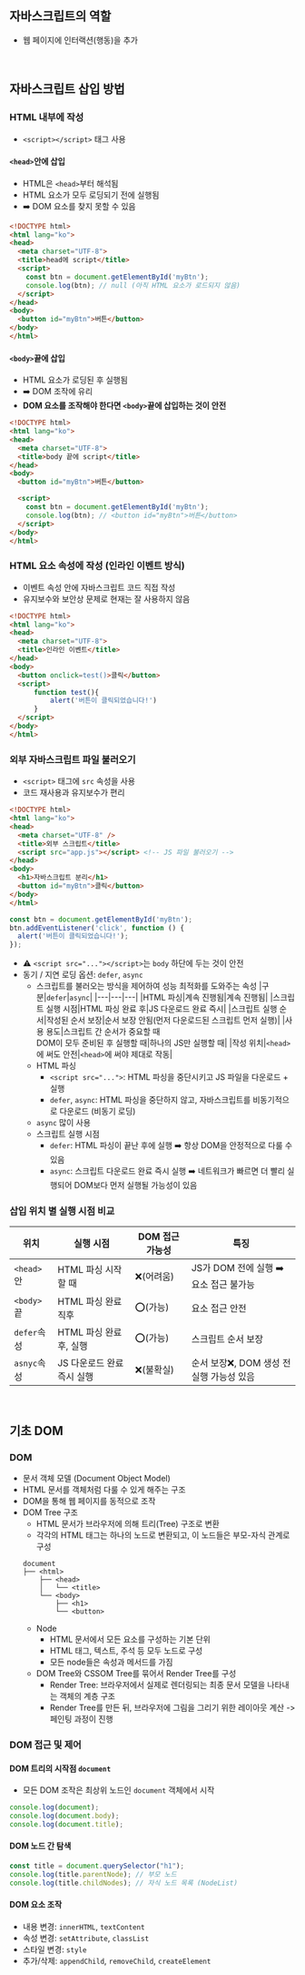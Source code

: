 ## 자바스크립트의 역할
- 웹 페이지에 인터랙션(행동)을 추가
<br/>

## 자바스크립트 삽입 방법
### HTML 내부에 작성
- `<script></script>` 태그 사용 
#### `<head>`안에 삽입
- HTML은 `<head>`부터 해석됨
- HTML 요소가 모두 로딩되기 전에 실행됨
- ➡️ DOM 요소를 찾지 못할 수 있음
```html
<!DOCTYPE html>
<html lang="ko">
<head>
  <meta charset="UTF-8">
  <title>head에 script</title>
  <script>
    const btn = document.getElementById('myBtn');
    console.log(btn); // null (아직 HTML 요소가 로드되지 않음)
  </script>
</head>
<body>
  <button id="myBtn">버튼</button>
</body>
</html>
```
#### `<body>`끝에 삽입
- HTML 요소가 로딩된 후 실행됨 
- ➡️ DOM 조작에 유리
- **DOM 요소를 조작해야 한다면 `<body>`끝에 삽입하는 것이 안전**
```html
<!DOCTYPE html>
<html lang="ko">
<head>
  <meta charset="UTF-8">
  <title>body 끝에 script</title>
</head>
<body>
  <button id="myBtn">버튼</button>

  <script>
    const btn = document.getElementById('myBtn');
    console.log(btn); // <button id="myBtn">버튼</button>
  </script>
</body>
</html>
```
### HTML 요소 속성에 작성 (인라인 이벤트 방식)
- 이벤트 속성 안에 자바스크립트 코드 직접 작성 
- 유지보수와 보안상 문제로 현재는 잘 사용하지 않음
```html
<!DOCTYPE html>
<html lang="ko">
<head>
  <meta charset="UTF-8">
  <title>인라인 이벤트</title>
</head>
<body>
  <button onclick=test()>클릭</button>
  <script>
	  function test(){
		  alert('버튼이 클릭되었습니다!')
	  }
  </script>
</body>
</html>
```
### 외부 자바스크립트 파일 불러오기
- `<script>` 태그에 `src` 속성을 사용
- 코드 재사용과 유지보수가 편리
```html
<!DOCTYPE html>
<html lang="ko">
<head>
  <meta charset="UTF-8" />
  <title>외부 스크립트</title>
  <script src="app.js"></script> <!-- JS 파일 불러오기 -->
</head>
<body>
  <h1>자바스크립트 분리</h1>
  <button id="myBtn">클릭</button>
</body>
</html>
```
```javascript
const btn = document.getElementById('myBtn');
btn.addEventListener('click', function () {
  alert('버튼이 클릭되었습니다!');
});
```
- ⚠️ `<script src="..."></script>`는 `body` 하단에 두는 것이 안전
- 동기 / 지연 로딩 옵션: `defer`, `async`
  - 스크립트를 불러오는 방식을 제어하여 성능 최적화를 도와주는 속성
  |구분|`defer`|`async`|
  |---|---|---|
  |HTML 파싱|계속 진행됨|계속 진행됨|
  |스크립트 실행 시점|HTML 파싱 완료 후|JS 다운로드 완료 즉시|
  |스크립트 실행 순서|작성된 순서 보장|순서 보장 안됨(먼저 다운로드된 스크립트 먼저 실행)|
  |사용 용도|스크립트 간 순서가 중요할 때<br/>DOM이 모두 준비된 후 실행할 때|하나의 JS만 실행할 때|
  |작성 위치|`<head>`에 써도 안전|`<head>`에 써야 제대로 작동|
  - HTML 파싱
    - `<script src="...">`: HTML 파싱을 중단시키고 JS 파일을 다운로드 + 실행
    - `defer`, `async`: HTML 파싱을 중단하지 않고, 자바스크립트를 비동기적으로 다운로드 (비동기 로딩)
  - `async` 많이 사용
  - 스크립트 실행 시점
    - `defer`: HTML 파싱이 끝난 후에 실행 ➡️ 항상 DOM을 안정적으로 다룰 수 있음
    - `async`: 스크립트 다운로드 완료 즉시 실행 ➡️ 네트워크가 빠르면 더 빨리 실행되어 DOM보다 먼저 실행될 가능성이 있음 
### 삽입 위치 별 실행 시점 비교
|위치|실행 시점|DOM 접근 가능성|특징|
|---|---|---|---|
|`<head>`안|HTML 파싱 시작할 때|❌(어려움)|JS가 DOM 전에 실행 ➡️ 요소 접근 불가능|
|`<body>`끝|HTML 파싱 완료 직후|⭕(가능)|요소 접근 안전|
|`defer`속성|HTML 파싱 완료 후, 실행|⭕(가능)|스크립트 순서 보장|
|`asnyc`속성|JS 다운로드 완료 즉시 실행|❌(불확실)|순서 보장❌, DOM 생성 전 실행 가능성 있음|
<br/>

## 기초 DOM
### DOM
- 문서 객체 모델 (Document Object Model)
- HTML 문서를 객체처럼 다룰 수 있게 해주는 구조
- DOM을 통해 웹 페이지를 동적으로 조작
- DOM Tree 구조
  - HTML 문서가 브라우저에 의해 트리(Tree) 구조로 변환
  - 각각의 HTML 태그는 하나의 노드로 변환되고, 이 노드들은 부모-자식 관계로 구성
  ```
  document
  ├── <html>
      ├── <head>
      │   └── <title>
      └── <body>
          ├── <h1>
          └── <button>
  ```
  - Node
    - HTML 문서에서 모든 요소를 구성하는 기본 단위
    - HTML 태그, 텍스트, 주석 등 모두 노드로 구성
    - 모든 node들은 속성과 메서드를 가짐
  - DOM Tree와 CSSOM Tree를 묶어서 Render Tree를 구성
    - Render Tree: 브라우저에서 실제로 렌더링되는 최종 문서 모델을 나타내는 객체의 계층 구조
    - Render Tree를 만든 뒤, 브라우저에 그림을 그리기 위한 레이아웃 계산 -> 페인팅 과정이 진행
### DOM 접근 및 제어
#### DOM 트리의 시작점 `document`
- 모든 DOM 조작은 최상위 노드인 `document` 객체에서 시작
```javascript
console.log(document);          
console.log(document.body);     
console.log(document.title);    
```
#### DOM 노드 간 탐색 
```javascript
const title = document.querySelector("h1");
console.log(title.parentNode); // 부모 노드
console.log(title.childNodes); // 자식 노드 목록 (NodeList)
```
#### DOM 요소 조작
- 내용 변경: `innerHTML`, `textContent`
- 속성 변경: `setAttribute`, `classList`
- 스타일 변경: `style`
- 추가/삭제: `appendChild`, `removeChild`, `createElement`
